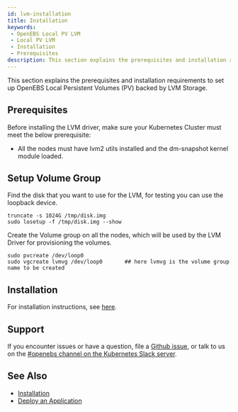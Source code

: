 ```yaml
---
id: lvm-installation
title: Installation
keywords:
 - OpenEBS Local PV LVM
 - Local PV LVM
 - Installation
 - Prerequisites
description: This section explains the prerequisites and installation requirements to set up OpenEBS Local Persistent Volumes (PV) backed by the LVM Storage. 
---
```


This section explains the prerequisites and installation requirements to set up OpenEBS Local Persistent Volumes (PV) backed by LVM Storage.

## Prerequisites

Before installing the LVM driver, make sure your Kubernetes Cluster must meet the below prerequisite:

- All the nodes must have lvm2 utils installed and the dm-snapshot kernel module loaded.

## Setup Volume Group

Find the disk that you want to use for the LVM, for testing you can use the loopback device.

```
truncate -s 1024G /tmp/disk.img
sudo losetup -f /tmp/disk.img --show
```

Create the Volume group on all the nodes, which will be used by the LVM Driver for provisioning the volumes.

```
sudo pvcreate /dev/loop0
sudo vgcreate lvmvg /dev/loop0       ## here lvmvg is the volume group name to be created
```

## Installation

For installation instructions, see [here](../../../quickstart-guide/installation.md).

## Support

If you encounter issues or have a question, file a [Github issue](https://github.com/openebs/openebs/issues/new), or talk to us on the [#openebs channel on the Kubernetes Slack server](https://kubernetes.slack.com/messages/openebs/).

## See Also

- [Installation](../../../quickstart-guide/installation.md)
- [Deploy an Application](../../../quickstart-guide/deploy-a-test-application.md)